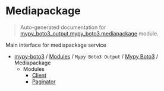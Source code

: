 # Mediapackage

> Auto-generated documentation for [mypy_boto3_output.mypy_boto3.mediapackage](https://github.com/vemel/mypy_boto3/blob/master/mypy_boto3_output/mypy_boto3/mediapackage/__init__.py) module.

Main interface for mediapackage service

- [mypy-boto3](../../../README.md#mypy_boto3) / [Modules](../../../MODULES.md#mypy-boto3-modules) / `Mypy Boto3 Output` / [Mypy Boto3](../index.md#mypy-boto3) / Mediapackage
    - Modules
        - [Client](client.md#client)
        - [Paginator](paginator.md#paginator)
